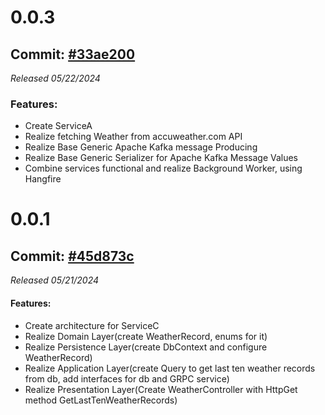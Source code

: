 # 0.0.3

## Commit: <a href="https://github.com/s1ches/WeatherService/commit/33ae20028d3f8896a92be38117b8fb25c04f890b">#33ae200</a>

_Released 05/22/2024_

### Features:
- Create ServiceA
- Realize fetching Weather from accuweather.com API
- Realize Base Generic Apache Kafka message Producing 
- Realize Base Generic Serializer for Apache Kafka Message Values
- Combine services functional and realize Background Worker, using Hangfire

# 0.0.1 

## Commit: <a href="https://github.com/s1ches/WeatherService/commit/45d873c69aedcfb1af2f6a15f418f19aca3298f9">#45d873c</a>

_Released 05/21/2024_

#### Features:
- Create architecture for ServiceC
- Realize Domain Layer(create WeatherRecord, enums for it)
- Realize Persistence Layer(create DbContext and configure WeatherRecord)
- Realize Application Layer(create Query to get last ten weather records from db, add interfaces for db and GRPC service)
- Realize Presentation Layer(Create WeatherController with HttpGet method GetLastTenWeatherRecords)


